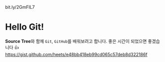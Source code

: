 ﻿bit.ly/2GmFIL7
# Hello Git!
**Source Tree**와 함께 `Git`, `GitHub`를 배워보려고 합니다.
좋은 시간이 되었으면 좋겠습니다 :+1:
https://gist.github.com/heets/e48bb418eb99cd065c57deb8d322186f